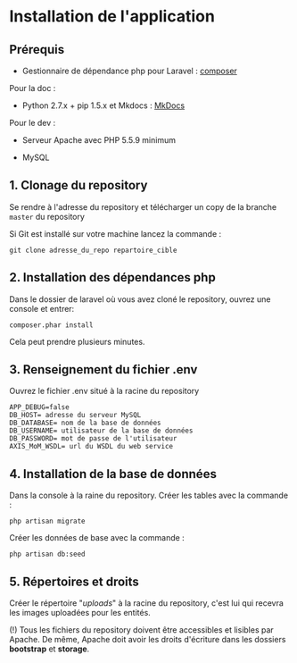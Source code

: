 # Installation de l'application


## Prérequis

* Gestionnaire de dépendance php pour Laravel : [composer](https://getcomposer.org/download/)

Pour la doc :

* Python 2.7.x + pip 1.5.x et Mkdocs : [MkDocs](http://www.mkdocs.org/)

Pour le dev :

* Serveur Apache avec PHP 5.5.9 minimum

* MySQL

## 1. Clonage du repository 

Se rendre à l'adresse du repository et télécharger un copy de la branche `master` du repository

Si Git est installé sur votre machine lancez la commande : 
	
	git clone adresse_du_repo repartoire_cible

## 2. Installation des dépendances php

Dans le dossier de laravel où vous avez cloné le repository, ouvrez une console et entrer:

    composer.phar install

Cela peut prendre plusieurs minutes. 

	
## 3. Renseignement du fichier .env

Ouvrez le fichier .env situé à la racine du repository 
	
	APP_DEBUG=false
	DB_HOST= adresse du serveur MySQL
	DB_DATABASE= nom de la base de données
	DB_USERNAME= utilisateur de la base de données
	DB_PASSWORD= mot de passe de l'utilisateur
	AXIS_MoM_WSDL= url du WSDL du web service 

## 4. Installation de la base de données

Dans la console à la raine du repository.
Créer les tables avec la commande :  

	php artisan migrate
	
Créer les données de base avec la commande : 

	php artisan db:seed
	
## 5. Répertoires et droits 

Créer le répertoire "*uploads*" à la racine du repository, c'est lui qui recevra les images uploadées pour les entités.

(!) Tous les fichiers du repository doivent être accessibles et lisibles par Apache. De même, Apache doit avoir les droits d'écriture dans les dossiers **bootstrap** et **storage**. 

